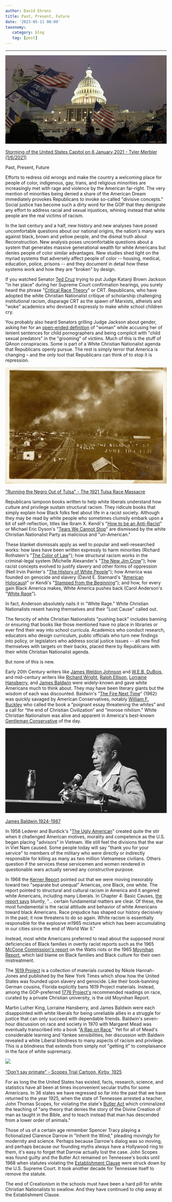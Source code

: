 ```yaml
---
author: David Ehrens
title: Past, Present, Future
date: '2023-05-11 08:00'
taxonomy:
   category: blog
   tag: [post]
---
```

---
 
![](storming.jpg)

[Storming of the United States Capitol on 6 January 2021 - Tyler Merbler (1/6/2021)](https://commons.wikimedia.org/wiki/File:Storming_capital_IMG_3519_(cropped).jpg)

Past, Present, Future

Efforts to redress old wrongs and make the country a welcoming place for people of color, indigenous, gay, trans, and religious minorities are increasingly met with rage and violence by the American far-right. The very mention of minorities being denied a share of the American Dream immediately provokes Republicans to invoke so-called "divisive concepts." Social justice has become such a dirty word for the GOP that they denigrate any effort to address racial and sexual injustices, whining instead that white people are the real victims of racism.

In the last century and a half, new history and new analyses have posed uncomfortable questions about our national origins, the nation's many wars against black, brown and yellow people, and the dismal truth about Reconstruction. New analysis poses uncomfortable questions about a system that generates massive generational wealth for white Americans but denies people of color similar advantages. New studies shed light on the myriad systems that adversely affect people of color -- housing, medical, education, police, prisons -- and they document in detail how these systems work and how they are "broken" by design.

If you watched Senator [Ted Cruz](https://www.pbs.org/newshour/politics/watch-sen-ted-cruz-presses-ketanji-jackson-brown-on-critical-race-theory) trying to put Judge Katanji Brown Jackson "in her place" during her Supreme Court confirmation hearings, you surely heard the phrase "[Critical Race Theory](https://www.goodreads.com/book/show/344649.Critical_Race_Theory_An_Introduction)" or CRT. Republicans, who have adopted the white Christian Nationalist critique of scholarship challenging institutional racism, disparage CRT as the spawn of Marxists, atheists and "woke" academics who devised it expressly to make white school children cry. 

You probably also heard Senators grilling Judge Jackson about gender, asking her for an [open-ended definition](https://www.washingtonpost.com/politics/2022/03/23/remarkable-bad-faith-involved-what-is-woman-attack/) of "woman" while accusing her of lenient sentences for child pornographers and being complicit with "child sexual predators" in the "grooming" of victims. Much of this is the stuff of QAnon conspiracies. Some is part of a White Christian Nationalist agenda that Republicans openly pursue. The rest is simply terror that America is changing – and the only tool that Republicans can think of to stop it is repression.

![](tulsa-massacre.jpg)

["Running the Negro Out of Tulsa" - The 1921 Tulsa Race Massacre](https://www.tulsahistory.org/exhibit/1921-tulsa-race-massacre/)

Republicans lampoon books written to help white liberals understand how culture and privilege sustain structural racism. They ridicule books that simply explain how Black folks feel about life in a racist society. Although they may be read by white people who sometimes clumsily embark upon a bit of self-reflection, titles like Ibram X. Kendi's "[How to be an Anti-Racist](https://www.goodreads.com/book/show/40265832-how-to-be-an-antiracist)" or Michael Eric Dyson's "[Tears We Cannot Stop](https://www.goodreads.com/book/show/31421117-tears-we-cannot-stop)" are dismissed by the white Christian Nationalist Party as malicious and "un-American."

These blanket dismissals apply as well to popular and well-researched works: how laws have been written expressly to harm minorities (Richard Rothstein's "[The Color of Law](https://www.goodreads.com/book/show/32191706-the-color-of-law)"); how structural racism works in the criminal-legal system (Michelle Alexander's "[The New Jim Crow](https://www.goodreads.com/book/show/6792458-the-new-jim-crow)"); how racist concepts evolved to justify slavery and other forms of oppression (Nell Irvin Painter's "[The History of White People](https://www.goodreads.com/book/show/6919721-the-history-of-white-people)"); how America was founded on genocide and slavery (David E. Stannard's "[American Holocaus](https://www.goodreads.com/book/show/48835.American_Holocaust)t" or Kendi's "[Stamped from the Beginning](https://www.goodreads.com/book/show/25898216-stamped-from-the-beginning)"); and how, for every gain Black America makes, White America pushes back (Carol Anderson's "[White Rage](https://www.goodreads.com/book/show/26073085-white-rage)").

In fact, Anderson absolutely nails it in "White Rage." White Christian Nationalists resent having themselves and their "Lost Cause" called out.

The ferocity of white Christian Nationalists "pushing back" includes banning or ensuring that books like those mentioned have no place in libraries or ever find their way into school curricula. Academics who conduct research, educators who design curriculum, public officials who turn new findings into policy, or legislators who address social justice issues -- all now find themselves with targets on their backs, placed there by Republicans with their white Christian Nationalist agenda.

But none of this is new.

Early 20th Century writers like [James Weldon Johnson](https://www.biography.com/writer/james-weldon-johnson) and [W.E.B. DuBois](https://hutchinscenter.fas.harvard.edu/web-dubois), and mid-century writers like [Richard Wright](https://www.poetryfoundation.org/poets/richard-wright), [Ralph Ellison](https://ralphellisonfoundation.org/), [Lorraine Hansberry](https://nmaahc.si.edu/lorraine-hansberry), and [James Baldwin](https://nmaahc.si.edu/james-baldwin) were widely-known and gave white Americans much to think about. They may have been literary giants but the wisdom of each was discounted. Baldwin's "[The Fire Next Time](https://www.goodreads.com/book/show/464260.The_Fire_Next_Time)" (1962) was quickly savaged by American Conservatives, notably [William F. Buckley](https://www.nytimes.com/2017/12/25/books/review/james-baldwin-fire-next-time.html) who called the book a “poignant essay threatening the whites” and a call for “the end of Christian Civilization” and “morose nihilism.” White Christian Nationalism was alive and apparent in America's best-known [Gentleman Conservative](https://www.salon.com/2015/06/07/william_f_buckley_and_national_reviews_vile_race_stance_everything_you_need_to_know_about_conservatives_and_civil_rights/) of the day.

![](baldwin.jpg)

[James Baldwin 1924-1987](https://nmaahc.si.edu/james-baldwin)

In 1958 Lederer and Burdick's "[The Ugly American](https://www.goodreads.com/book/show/40180100-the-ugly-american)" created quite the stir when it challenged American motives, morality and competence as the U.S. began placing "advisors" in Vietnam. We still feel the divisions that the war in Viet Nam caused. Some people today will say "thank you for your service" to members of the military who were directly or indirectly responsible for killing as many as two million Vietnamese civilians. Others question if the services these servicemen and women rendered in questionable wars actually served any constructive purpose. 

In 1968 the [Kerner Report](https://belonging.berkeley.edu/sites/default/files/kerner_commission_full_report.pdf) pointed out that we were moving inexorably toward two "separate but unequal" Americas, one Black, one white. The report pointed to structural and cultural racism in America and it angered white Americans, including many Liberals. In Chapter 4: Basic Causes, [the report says](http://www.eisenhowerfoundation.org/docs/kerner/Kerner_C4.pdf) bluntly, "... certain fundamental matters are clear. Of these, the most fundamental is the racial attitude and behavior of white Americans toward black Americans. Race prejudice has shaped our history decisively in the past; it now threatens to do so again. White racism is essentially responsible for the explosive m1965 mcixture which has been accumulating in our cities since the end of World War II."

Instead, most white Americans preferred to read about the supposed moral deficiencies of Black families in overtly racist reports such as the 1965 [McCone Commission's report](https://www.lc.edu/uploadedFiles/Pages/Services/Reid_Memorial_Library/McCone%20Commission%20Report%20Violence%20in%20the%20City%20Watts%20Neighborhood.pdf) on the Watts riots or the 1965 [Moynihan Report](https://web.stanford.edu/~mrosenfe/Moynihan%27s%20The%20Negro%20Family.pdf), which laid blame on Black families and Black culture for their own mistreatment.

The [1619 Project](https://www.goodreads.com/book/show/49814857-the-1619-project) is a collection of materials curated by Nikole Hannah-Jones and published by the New York Times which show how the United States was founded upon slavery and genocide. Like their book-banning German cousins, Florida explicitly bans 1619 Project materials. Instead, among the GOP-preferred [1776 Project's](https://1776project.org/) recommended readings on race, curated by a private Christian university, is the old Moynihan Report.

Martin Luther King, Lorraine Hansberry, and James Baldwin were each disappointed with white liberals for being unreliable allies in a struggle for justice that can only succeed with dependable friends. Baldwin's seven-hour discussion on race and society in 1970 with Margaret Mead was eventually transcribed into a book "[A Rap on Race.](https://www.goodreads.com/book/show/484137.A_Rap_on_Race)" Yet for all of Mead's considerable learning and Yankee sensibilities, her discussion with Baldwin revealed a white Liberal blindness to many aspects of racism and privilege. This is a blindness that extends from simply not "getting it" to complaisance in the face of white supremacy.

![](scopes-trial.png)

["Don't say primate" - Scopes Trial Cartoon, Kirby, 1925](https://commons.wikimedia.org/wiki/File:Rollin_Kirby_Scopes_Trial_Cartoon.jpg)

For as long the the United States has existed, facts, research, science, and statistics have all been at times inconvenient secular truths for some Americans. In 36 states we have regressed so far into the past that we have returned to the year 1925, when the state of Tennessee arrested a teacher, John Thomas Scopes, for violating the state's [Butler Act](https://www.aclu.org/other/state-tennessee-v-scopes) which criminalized the teaching of "any theory that denies the story of the Divine Creation of man as taught in the Bible, and to teach instead that man has descended from a lower order of animals."

Those of us of a certain age remember Spencer Tracy playing a fictionalized Clarence Darrow in "Inherit the Wind," pleading movingly for modernity and science. Perhaps because Darrow's dialog was so moving, and perhaps because our founding myths always have a Hollywood ring to them, it's easy to forget that Darrow actually lost the case. John Scopes was found guilty and the Butler Act remained on Tennessee's books until 1968 when statutes violating the [Establishment Clause](https://www.law.cornell.edu/wex/establishment_clause) were struck down by the U.S. Supreme Court. It took another decade for Tennessee itself to remove the statute.

The end of Creationism in the schools must have been a hard pill for white Christian Nationalists to swallow. And they have continued to chip away at the Establishment Clause.

